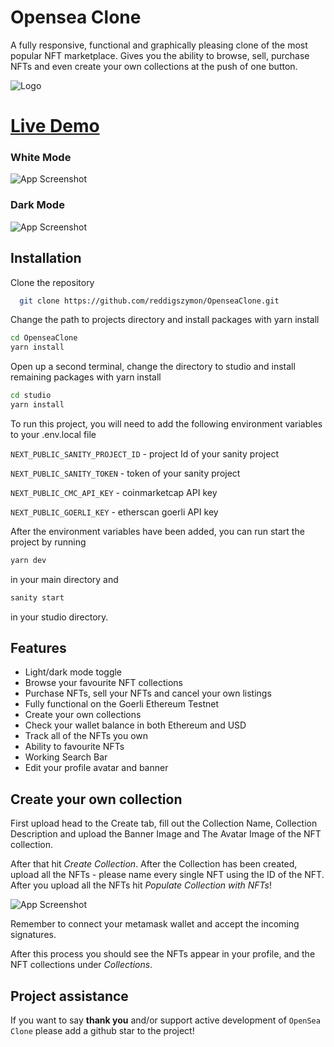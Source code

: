 # Opensea Clone

A fully responsive, functional and graphically pleasing clone of the most popular NFT marketplace. Gives you the ability to browse, sell, purchase NFTs and even create your own collections at the push of one button.

![Logo](https://scontent-vie1-1.xx.fbcdn.net/v/t1.15752-9/309720161_3337564136472572_3293559803973002809_n.jpg?_nc_cat=109&ccb=1-7&_nc_sid=ae9488&_nc_ohc=kx2_dCE15rsAX81Sn_Z&_nc_ht=scontent-vie1-1.xx&oh=03_AVKhUSUiKXRBoHPGWEbhBWXfVMELB2nylOygj2FMqHNdtQ&oe=6359B5AC)

# [Live Demo](https://opensea-clone-pqk6.vercel.app/)

### White Mode

![App Screenshot]([https://im5.ezgif.com/tmp/ezgif-5-1e825470cd.webp](https://scontent-vie1-1.xx.fbcdn.net/v/t1.15752-9/310862137_507299590925032_4585193234279014187_n.png?_nc_cat=107&ccb=1-7&_nc_sid=ae9488&_nc_ohc=iek7NjOJeVcAX80zCdT&_nc_ht=scontent-vie1-1.xx&oh=03_AVIV-Te3CJaqD2NEPZ2plG5sMzBkyLTUsbx4EHINKLeVCQ&oe=636C4543))

### Dark Mode

![App Screenshot]([https://im5.ezgif.com/tmp/ezgif-5-eab2c7ac63.webp](https://scontent-vie1-1.xx.fbcdn.net/v/t1.15752-9/310605803_684893619222074_6202230475256099787_n.png?_nc_cat=104&ccb=1-7&_nc_sid=ae9488&_nc_ohc=igSHAcnXbnkAX9mSOLx&_nc_ht=scontent-vie1-1.xx&oh=03_AVLPPjgIhHUI3KkCnujhr2V2PLeO-mWT9E1WZXhgKbM0ng&oe=636AFABB))

## Installation

Clone the repository

```bash
  git clone https://github.com/reddigszymon/OpenseaClone.git
```

Change the path to projects directory and install packages with yarn install

```bash
cd OpenseaClone
yarn install
```

Open up a second terminal, change the directory to studio and install remaining packages with yarn install

```bash
cd studio
yarn install
```

To run this project, you will need to add the following environment variables to your .env.local file

`NEXT_PUBLIC_SANITY_PROJECT_ID` - project Id of your sanity project

`NEXT_PUBLIC_SANITY_TOKEN` - token of your sanity project

`NEXT_PUBLIC_CMC_API_KEY` - coinmarketcap API key

`NEXT_PUBLIC_GOERLI_KEY` - etherscan goerli API key

After the environment variables have been added, you can run start the project by running

```bash
yarn dev
```

in your main directory and

```bash
sanity start
```

in your studio directory.

## Features

- Light/dark mode toggle
- Browse your favourite NFT collections
- Purchase NFTs, sell your NFTs and cancel your own listings
- Fully functional on the Goerli Ethereum Testnet
- Create your own collections
- Check your wallet balance in both Ethereum and USD
- Track all of the NFTs you own
- Ability to favourite NFTs
- Working Search Bar
- Edit your profile avatar and banner

## Create your own collection

First upload head to the Create tab, fill out the Collection Name, Collection Description and upload the Banner Image and The Avatar Image of the NFT collection.

After that hit _Create Collection_. After the Collection has been created, upload all the NFTs - please name every single NFT using the ID of the NFT. After you upload all the NFTs hit _Populate Collection with NFTs_!

![App Screenshot](https://im5.ezgif.com/tmp/ezgif-5-3d89b7764d.gif)

Remember to connect your metamask wallet and accept the incoming signatures.

After this process you should see the NFTs appear in your profile, and the NFT collections under _Collections_.

## Project assistance

If you want to say **thank you** and/or support active development of `OpenSea Clone` please add a github star to the project!
